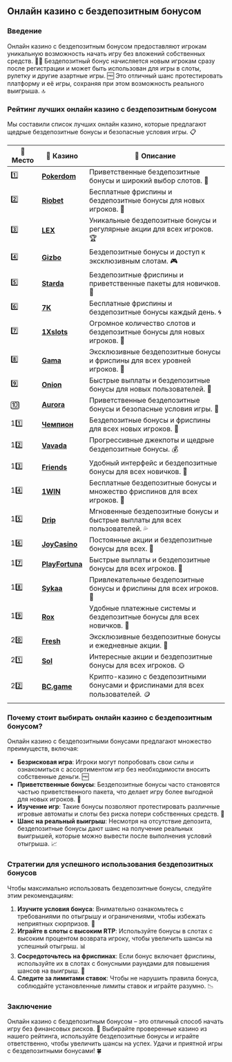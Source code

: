 ## Онлайн казино с бездепозитным бонусом

### Введение
Онлайн казино с бездепозитным бонусом предоставляют игрокам уникальную возможность начать игру без вложений собственных средств. 🎰💸 Бездепозитный бонус начисляется новым игрокам сразу после регистрации и может быть использован для игры в слоты, рулетку и другие азартные игры. 🆓 Это отличный шанс протестировать платформу и её игры, сохраняя при этом возможность реального выигрыша. 🔝

### Рейтинг лучших онлайн казино с бездепозитным бонусом
Мы составили список лучших онлайн казино, которые предлагают щедрые бездепозитные бонусы и безопасные условия игры. 📋

| 🥇 **Место** | 🎰 **Казино** | 💬 **Описание** |
|-------------|-------------|----------------|
| 1️⃣ | [**Pokerdom**](https://brandplay.link/4k77v2yx) | Приветственные бездепозитные бонусы и широкий выбор слотов. 🎁 |
| 2️⃣ | [**Riobet**](https://brandplay.link/7xBLTPyj) | Бесплатные фриспины и бездепозитные бонусы для новых игроков. 🤑 |
| 3️⃣ | [**LEX**](https://brandplay.link/zW4hdDFV) | Уникальные бездепозитные бонусы и регулярные акции для всех игроков. 🏆 |
| 4️⃣ | [**Gizbo**](https://brandplay.link/bprXw4YV) | Бездепозитные бонусы и доступ к эксклюзивным слотам. 🎮 |
| 5️⃣ | [**Starda**](https://brandplay.link/fB7xwRFL) | Бездепозитные фриспины и приветственные пакеты для новичков. 🌟 |
| 6️⃣ | [**7K**](https://brandplay.link/BvQyFShp) | Бесплатные фриспины и бездепозитные бонусы каждый день. 🌀 |
| 7️⃣ | [**1Xslots**](https://brandplay.link/hSB1khtr) | Огромное количество слотов и бездепозитные бонусы для новых игроков. 🎰 |
| 8️⃣ | [**Gama**](https://brandplay.link/j6NMKsDz) | Эксклюзивные бездепозитные бонусы и фриспины для всех уровней игроков. 🧩 |
| 9️⃣ | [**Onion**](https://brandplay.link/zBGRVpQ9) | Быстрые выплаты и бездепозитные бонусы для новых пользователей. 💎 |
| 🔟 | [**Aurora**](https://10trafic-stat2.com/click/668546556bcc6313411604bd/6766/13032/subaccount) | Приветственные бездепозитные бонусы и безопасные условия игры. 🚀 |
| 11️⃣ | [**Чемпион**](https://temon-gter.cfd/go/lRq?p80412p304504pcc44t17455) | Бездепозитные бонусы и фриспины для всех новых игроков. 🥇 |
| 12️⃣ | [**Vavada**](https://vavadapartner.pro/?promo=ea5c9275-6854-4505-94fc-95ab18221945-linkb2) | Прогрессивные джекпоты и щедрые бездепозитные бонусы. 💰 |
| 13️⃣ | [**Friends**](https://gofriends.run/linkb2) | Удобный интерфейс и бездепозитные бонусы для всех новичков. 👯 |
| 14️⃣ | [**1WIN**](https://brandplay.link/smXVpBbG) | Бесплатные бездепозитные бонусы и множество фриспинов для всех игроков. 🎲 |
| 15️⃣ | [**Drip**](https://drp-ircp01.com/c07e6a3db) | Мгновенные бездепозитные бонусы и быстрые выплаты для всех пользователей. 💦 |
| 16️⃣ | [**JoyCasino**](https://rpc30.call2me.pro/?/ru/registration?apkpop=0&partner=p24970p3291217pc98f) | Постоянные акции и бездепозитные бонусы для всех. 🎉 |
| 17️⃣ | [**PlayFortuna**](https://fortunapromo.net/alt/playfortuna/registration?0dc4a9362a71feb7e3f165fb8e766f70) | Быстрые выплаты и бездепозитные бонусы для всех игроков. 💎 |
| 18️⃣ | [**Sykaa**](https://s-two-way.com/?source=linkb2&pid=30697) | Привлекательные бездепозитные бонусы и фриспины для всех игроков. 🌈 |
| 19️⃣ | [**Rox**](https://rox-pvwfpjgcxe.com/cb1ee18a5) | Удобные платежные системы и бездепозитные бонусы для всех новичков. 💸 |
| 20️⃣ | [**Fresh**](https://fresh-eumwkxwao.com/c3f7b485d) | Эксклюзивные бездепозитные бонусы и ежедневные акции. 🥑 |
| 21️⃣ | [**Sol**](https://sol-mmtdzfbaco.com/cb2415bca) | Интересные акции и бездепозитные бонусы для всех игроков. 🌞 |
| 22️⃣ | [**BC.game**](https://partnerbcgame.com/dcc53d441) | Крипто-казино с бездепозитными бонусами и фриспинами для всех пользователей. 🪙 |

### Почему стоит выбирать онлайн казино с бездепозитным бонусом?
Онлайн казино с бездепозитными бонусами предлагают множество преимуществ, включая:

- **Безрисковая игра**: Игроки могут попробовать свои силы и ознакомиться с ассортиментом игр без необходимости вносить собственные деньги. 🆓
- **Приветственные бонусы**: Бездепозитные бонусы часто становятся частью приветственного пакета, что делает игру более выгодной для новых игроков. 🎁
- **Изучение игр**: Такие бонусы позволяют протестировать различные игровые автоматы и слоты без риска потери собственных средств. 🔄
- **Шанс на реальный выигрыш**: Несмотря на отсутствие депозита, бездепозитные бонусы дают шанс на получение реальных выигрышей, которые можно вывести после выполнения условий отыгрыша. 📈

### Стратегии для успешного использования бездепозитных бонусов
Чтобы максимально использовать бездепозитные бонусы, следуйте этим рекомендациям:

1. **Изучите условия бонуса**: Внимательно ознакомьтесь с требованиями по отыгрышу и ограничениями, чтобы избежать неприятных сюрпризов. 📜
2. **Играйте в слоты с высоким RTP**: Используйте бонусы в слотах с высоким процентом возврата игроку, чтобы увеличить шансы на успешный отыгрыш. 📊
3. **Сосредоточьтесь на фриспинах**: Если бонус включает фриспины, используйте их в слотах с бонусными раундами для повышения шансов на выигрыш. 🎰
4. **Следите за лимитами ставок**: Чтобы не нарушить правила бонуса, соблюдайте установленные лимиты ставок и играйте разумно. 📉

### Заключение
Онлайн казино с бездепозитным бонусом – это отличный способ начать игру без финансовых рисков. 💸 Выбирайте проверенные казино из нашего рейтинга, используйте бездепозитные бонусы и играйте ответственно, чтобы увеличить шансы на успех. Удачи и приятной игры с бездепозитными бонусами! 🍀
